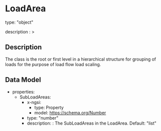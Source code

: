 # LoadArea
type: "object"
description : >
## Description
The class is the root or first level in a hierarchical structure for grouping of loads for the purpose of load flow load scaling.

## Data Model
  - properties:
    - SubLoadAreas:
      - x-ngsi:
        - type: Property
        - model: https://schema.org/Number
      - type: "number"
      - description: : The SubLoadAreas in the LoadArea. Default: "list"
